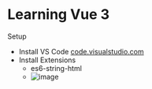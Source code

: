 # Learning Vue 3

Setup
- Install VS Code [code.visualstudio.com](https://code.visualstudio.com/)
- Install Extensions
  - es6-string-html
  - ![image](https://github.com/user-attachments/assets/9d649e2c-7df1-40a9-9a9d-43618eddcb02)

